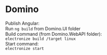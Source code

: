# Domino
Publish Angular:  
Run `ng build` from Domino.UI folder  
Build command (from Domino.WebAPI folder):  
`electronize build /target linux`  
Start command:  
`electronize start`
